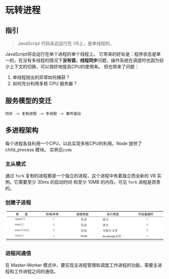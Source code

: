 # 玩转进程
## 指引
> JavaScript 代码永远运行在 V8上，是单线程的。

JavaScript将会运行在单个进程的单个线程上。
它带来的好处是：程序状态是单一的，在没有多线程的情况下**没有锁、线程同步**问题，操作系统在调度时也因为较少上下文的切换，可以很好地提高CPU的使用率。
但也带来了问题：

1. 单线程抛出的异常如何捕获？
2. 如何充分利用多核 CPU 服务器？

## 服务模型的变迁
```
同步 -> 复制进程 -> 多线程 -> 事件驱动
```

## 多进程架构
每个进程各自利用一个CPU，以此实现多核CPU的利用。Node 提供了 child_process 模块。
实例见`code`

### 主从模式
通过 `fork` 复制的进程都是一个独立的进程，这个进程中有着独立而全新的 V8 实例。它需要至少 30ms 的启动时间
和至少 10MB 的内存。可见 `fork` 进程是昂贵的。
### 创建子进程
<img src="./img/method_diff.png">

### 进程间通信
在 Master-Worker 模式中，要实现主进程管理和调度工作进程的功能，需要主进程和工作进程之间的通信。

